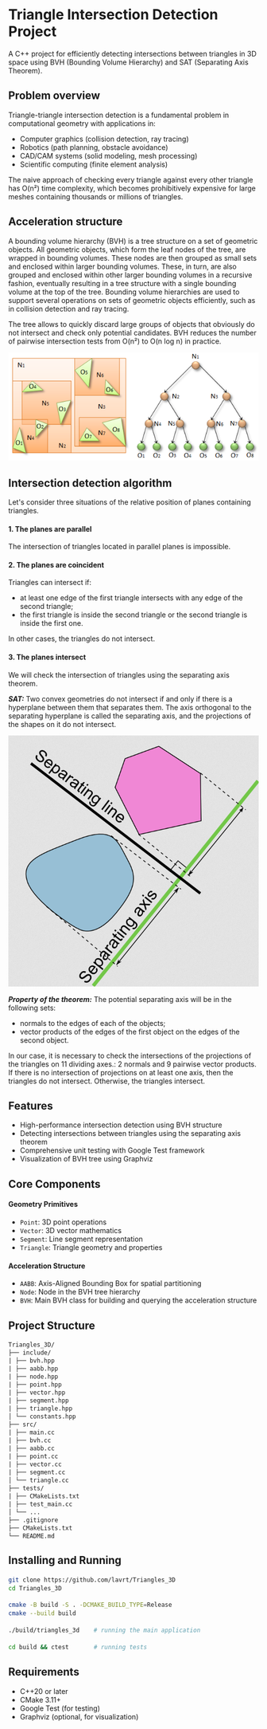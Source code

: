# Triangle Intersection Detection Project

A C++ project for efficiently detecting intersections between triangles in 3D space using BVH (Bounding Volume Hierarchy) and SAT (Separating Axis Theorem).

## Problem overview

Triangle-triangle intersection detection is a fundamental problem in computational geometry with applications in:
- Computer graphics (collision detection, ray tracing)
- Robotics (path planning, obstacle avoidance)
- CAD/CAM systems (solid modeling, mesh processing)
- Scientific computing (finite element analysis)

The naive approach of checking every triangle against every other triangle has O(n²) time complexity, which becomes prohibitively expensive for large meshes containing thousands or millions of triangles.

## Acceleration structure

A bounding volume hierarchy (BVH) is a tree structure on a set of geometric objects. All geometric objects, which form the leaf nodes of the tree, are wrapped in bounding volumes. These nodes are then grouped as small sets and enclosed within larger bounding volumes. These, in turn, are also grouped and enclosed within other larger bounding volumes in a recursive fashion, eventually resulting in a tree structure with a single bounding volume at the top of the tree. Bounding volume hierarchies are used to support several operations on sets of geometric objects efficiently, such as in collision detection and ray tracing. 

The tree allows to quickly discard large groups of objects that obviously do not intersect and check only potential candidates. BVH reduces the number of pairwise intersection tests from O(n²) to O(n log n) in practice.

![Bounding Volume Hierarchy](./images/bvh.png)

## Intersection detection algorithm

Let's consider three situations of the relative position of planes containing triangles.

#### 1. The planes are parallel
The intersection of triangles located in parallel planes is impossible.

#### 2. The planes are coincident
Triangles can intersect if:

- at least one edge of the first triangle intersects with any edge of the second triangle;
- the first triangle is inside the second triangle or the second triangle is inside the first one.

In other cases, the triangles do not intersect.

#### 3. The planes intersect
We will check the intersection of triangles using the separating axis theorem.

***SAT:***
Two convex geometries do not intersect if and only if there is a hyperplane between them that separates them. The axis orthogonal to the separating
hyperplane is called the separating axis, and the projections of the shapes on it do not intersect.

![Separating Axis Theorem](./images/sat.png)

***Property of the theorem:***
The potential separating axis will be in the following sets:

- normals to the edges of each of the objects;
- vector products of the edges of the first object on the edges of the second object.

In our case, it is necessary to check the intersections of the projections of the triangles on 11 dividing axes.: 2 normals and 9 pairwise vector products. If there is no intersection of projections on at least one axis, then the triangles do not intersect. Otherwise, the triangles intersect.

## Features

- High-performance intersection detection using BVH structure
- Detecting intersections between triangles using the separating axis theorem
- Comprehensive unit testing with Google Test framework
- Visualization of BVH tree using Graphviz

## Core Components

#### Geometry Primitives
- ```Point```: 3D point operations
- ```Vector```: 3D vector mathematics
- ```Segment```: Line segment representation
- ```Triangle```: Triangle geometry and properties

#### Acceleration Structure
- ```AABB```: Axis-Aligned Bounding Box for spatial partitioning
- ```Node```: Node in the BVH tree hierarchy
- ```BVH```: Main BVH class for building and querying the acceleration structure

## Project Structure
```
Triangles_3D/
├── include/
| ├── bvh.hpp
| ├── aabb.hpp
| ├── node.hpp
| ├── point.hpp
| ├── vector.hpp
| ├── segment.hpp
| ├── triangle.hpp
│ └── constants.hpp
├── src/
| ├── main.cc
| ├── bvh.cc
| ├── aabb.cc
| ├── point.cc
| ├── vector.cc
| ├── segment.cc
│ └── triangle.cc
├── tests/
| ├── CMakeLists.txt
| ├── test_main.cc
│ └── ...
├── .gitignore
├── CMakeLists.txt
└── README.md
```

## Installing and Running
```bash
git clone https://github.com/lavrt/Triangles_3D
cd Triangles_3D

cmake -B build -S . -DCMAKE_BUILD_TYPE=Release
cmake --build build

./build/triangles_3d    # running the main application

cd build && ctest       # running tests
```

## Requirements
- C++20 or later
- CMake 3.11+
- Google Test (for testing)
- Graphviz (optional, for visualization)
